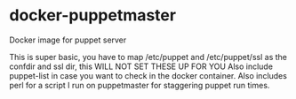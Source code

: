 # docker-puppetmaster
Docker image for puppet server

This is super basic, you have to map /etc/puppet and /etc/puppet/ssl as the confdir and ssl dir, this WILL NOT SET THESE UP FOR YOU
Also include puppet-list in case you want to check in the docker container.
Also includes perl for a script I run on puppetmaster for staggering puppet run times.
